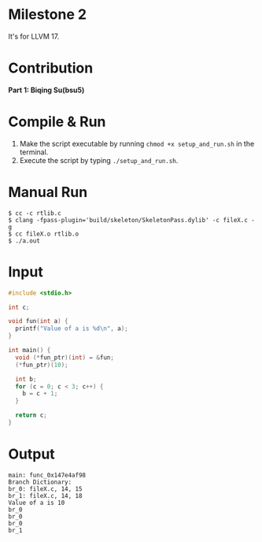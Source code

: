 # Milestone 2

It's for LLVM 17.

# Contribution
**Part 1: Biqing Su(bsu5)**

# Compile & Run
1. Make the script executable by running `chmod +x setup_and_run.sh` in the terminal.
2. Execute the script by typing `./setup_and_run.sh`.

# Manual Run
```
$ cc -c rtlib.c
$ clang -fpass-plugin='build/skeleton/SkeletonPass.dylib' -c fileX.c -g
$ cc fileX.o rtlib.o
$ ./a.out
```

# Input
```c
#include <stdio.h>

int c;

void fun(int a) {
  printf("Value of a is %d\n", a);
}

int main() {
  void (*fun_ptr)(int) = &fun;
  (*fun_ptr)(10);

  int b;
  for (c = 0; c < 3; c++) {
    b = c + 1;
  }

  return c;
}
```

# Output
```
main: func_0x147e4af98
Branch Dictionary:
br_0: fileX.c, 14, 15
br_1: fileX.c, 14, 18
Value of a is 10
br_0
br_0
br_0
br_1
```

